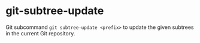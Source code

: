 # git-subtree-update

Git subcommand `git subtree-update <prefix>` to update the given subtrees in the current Git repository.
